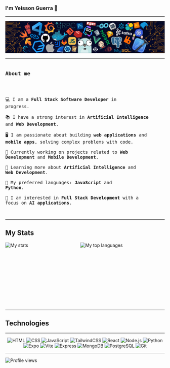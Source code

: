 <h3>I'm Yeisson Guerra 👋</h3>
<hr>
<img alt="My banner" src="https://github.com/Jaydeep-Yadav/Jaydeep-Yadav/blob/main/banner.png"/>
<hr>
<pre>
<h3>About me</h3>
  
💻 I am a **Full Stack Software Developer** in progress.  
📚 I have a strong interest in **Artificial Intelligence** and **Web Development**.  
🖥️ I am passionate about building **web applications** and **mobile apps**, solving complex problems with code.   
🔭 Currently working on projects related to **Web Development** and **Mobile Development**.  
🌱 Learning more about **Artificial Intelligence** and **Web Development**.  
🌟 My preferred languages: **JavaScript** and **Python**.  
🚩 I am interested in **Full Stack Development** with a focus on **AI applications**.


</pre>
<hr>

<h2>My Stats</h2>
<img alt="My stats" align="left" width="47%" src="https://github-readme-stats.vercel.app/api?username=yeyeGL&show_icons=true&theme=radical"/>
<img alt="My top languages" align="left" width="47%" height="198" src="https://github-readme-stats.vercel.app/api/top-langs/?username=yeyeGL&layout=compact&theme=radical"/>

<br clear="both" />
<hr>
<h2>Technologies</h2>
<hr>
<p align="center">
  <!-- HTML -->
  <img alt="HTML" src="https://img.shields.io/badge/HTML-FF5733?style=for-the-badge&logo=html5&logoColor=white"/>
  <!-- CSS -->
  <img alt="CSS" src="https://img.shields.io/badge/CSS-1572B6?style=for-the-badge&logo=css3&logoColor=white"/>
  <!-- JavaScript -->
  <img alt="JavaScript" src="https://img.shields.io/badge/JavaScript-F7DF1E?style=for-the-badge&logo=javascript&logoColor=black"/>
  <!-- Tailwind CSS -->
  <img alt="TailwindCSS" src="https://img.shields.io/badge/TailwindCSS-06B6D4?style=for-the-badge&logo=tailwindcss&logoColor=white"/>
  <!-- React -->
  <img alt="React" src="https://img.shields.io/badge/React-61DAFB?style=for-the-badge&logo=react&logoColor=black"/>
  <!-- Node.js -->
  <img alt="Node.js" src="https://img.shields.io/badge/Node.js-339933?style=for-the-badge&logo=nodedotjs&logoColor=white"/>
  <!-- Python -->
  <img alt="Python" src="https://img.shields.io/badge/Python-3776AB?style=for-the-badge&logo=python&logoColor=white"/>
  <!-- Expo -->
  <img alt="Expo" src="https://img.shields.io/badge/Expo-000020?style=for-the-badge&logo=expo&logoColor=white"/>
  <!-- Vite -->
  <img alt="Vite" src="https://img.shields.io/badge/Vite-646CFF?style=for-the-badge&logo=vite&logoColor=white"/>
  <!-- Express -->
  <img alt="Express" src="https://img.shields.io/badge/Express-000000?style=for-the-badge&logo=express&logoColor=white"/>
  <!-- MongoDB -->
  <img alt="MongoDB" src="https://img.shields.io/badge/MongoDB-47A248?style=for-the-badge&logo=mongodb&logoColor=white"/>
  <!-- PostgreSQL -->
  <img alt="PostgreSQL" src="https://img.shields.io/badge/PostgreSQL-4169E1?style=for-the-badge&logo=postgresql&logoColor=white"/>
  <!-- Git -->
  <img alt="Git" src="https://img.shields.io/badge/Git-F05032?style=for-the-badge&logo=git&logoColor=white"/>
</p>

<hr>
<img src="https://komarev.com/ghpvc/?username=yeyeGL&color=blueviolet" alt="Profile views" />



